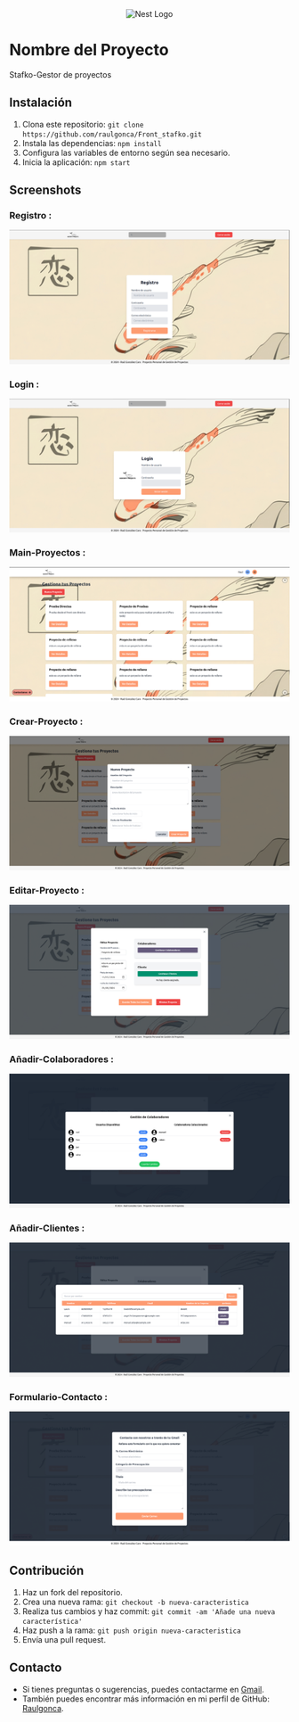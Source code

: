<p align="center" style="padding-top: 3em">
  <a target="blank"><img src="https://beebit.es/wp-content/uploads/2017/07/marca-sin-bordes.png" width="250" alt="Nest Logo" /></a>
</p>


# Nombre del Proyecto

Stafko-Gestor de proyectos

## Instalación

1. Clona este repositorio: `git clone https://github.com/raulgonca/Front_stafko.git`
2. Instala las dependencias: `npm install`
3. Configura las variables de entorno según sea necesario.
4. Inicia la aplicación: `npm start`

## Screenshots

### Registro :
<img src="/Screenshot/Register.png">

### Login :
<img src="/Screenshot/Login.png">

### Main-Proyectos :
<img src="/Screenshot/Last-Main.png">

### Crear-Proyecto :
<img src="/Screenshot/Crear_Proyecto.png">

### Editar-Proyecto :
<img src="/Screenshot/Proyecto Details.png">

### Añadir-Colaboradores :
<img src="/Screenshot/Modal-Colaboradores.png">

### Añadir-Clientes :
<img src="/Screenshot/Modal-Clientes.png">

### Formulario-Contacto :
<img src="/Screenshot/Contacto-New.png">


## Contribución

1. Haz un fork del repositorio.
2. Crea una nueva rama: `git checkout -b nueva-caracteristica`
3. Realiza tus cambios y haz commit: `git commit -am 'Añade una nueva característica'`
4. Haz push a la rama: `git push origin nueva-caracteristica`
5. Envía una pull request.


## Contacto

- Si tienes preguntas o sugerencias, puedes contactarme en [Gmail](mailto:raulgo2003@gmail.com).
- También puedes encontrar más información en mi perfil de GitHub: [Raulgonca](https://github.com/raulgonca).

